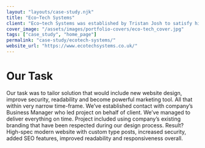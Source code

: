 ```yaml
---
layout: "layouts/case-study.njk"
title: "Eco~Tech Systems"
client: "Eco~tech Systems was established by Tristan Josh to satisfy his personal desire to make a real difference to the environment and has rapidly become renowned as specialists in Environmental, Civil, MEICA (Mechanical, Electrical, Instrumentation, Control and Automation) Engineering, delivering Innovative Effluent & Water Management Solutions, and O&M services. By building a team with over 175 years of combined experience, Eco~tech Systems has become oneof the UK’s leading companies in the field, earning a reputation for the highest standards of quality and service, business ethics and environmental consideration."
cover_image: "/assets/images/portfolio-covers/eco-tech_cover.jpg"
tags: ["case_study", "home_page"]
permalink: "case-study/ecotech-systems/"
website_url: "https://www.ecotechsystems.co.uk/"
---
```


# Our Task

Our task was to tailor solution that would include new website design, improve security, readability and become powerful marketing tool. All that within very narrow time-frame. We’ve established contact with company’s Business Manager who led project on behalf of client. We’ve managed to deliver everything on time. Project included using company’s existing branding that have been respected during our design process. Result? High-spec modern website with custom type posts, increased security, added SEO features, improved readability and responsiveness overall.
